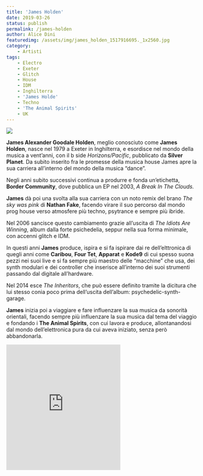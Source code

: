 ```yaml
---
title: 'James Holden'
date: 2019-03-26
status: publish
permalink: /james-holden
author: Alice Dini
featuredimg: /assets/img/james_holden_1517916695._1x2560.jpg
category:
    - Artisti
tags:
    - Electro
    - Exeter
    - Glitch
    - House
    - IDM
    - Inghilterra
    - 'James Holde'
    - Techno
    - 'The Animal Spirits'
    - UK
---
```

![](/assets/img/james_holden_1517916695._1x2560.jpg)

**James Alexander Goodale Holden**, meglio conosciuto come **James Holden**, nasce nel 1979 a Exeter in Inghilterra, e esordisce nel mondo della musica a vent’anni, con il b side *Horizons/Pacific*, pubblicato da **Silver Planet**. Da subito inserito fra le promesse della musica house James apre la sua carriera all’interno del mondo della musica “dance”.

Negli anni subito successivi continua a produrre e fonda un’etichetta, **Border Community**, dove pubblica un EP nel 2003, *A Break In The Clouds.*

**James** dà poi una svolta alla sua carriera con un noto remix del brano *The sky was pink* di **Nathan Fake**, facendo virare il suo percorso dal mondo prog house verso atmosfere più techno, psytrance e sempre più ibride.

Nel 2006 sancisce questo cambiamento grazie all’uscita di *The Idiots Are Winning*, album dalla forte psichedelia, seppur nella sua forma minimale, con accenni glitch e IDM.

In questi anni **James** produce, ispira e si fa ispirare dai re dell’elttronica di quegli anni come **Caribou**, **Four Tet**, **Apparat** e **Kode9** di cui spesso suona pezzi nei suoi live e si fa sempre più maestro delle “macchine” che usa, dei synth modulari e dei controller che inserisce all’interno dei suoi strumenti passando dal digitale all’hardware.

Nel 2014 esce *The Inheritors*, che può essere definito tramite la dicitura che lui stesso conia poco prima dell’uscita dell’album: psychedelic-synth-garage.

**James** inizia poi a viaggiare e fare influenzare la sua musica da sonorità orientali, facendo sempre più influenzare la sua musica dal tema del viaggio e fondando i **The Animal Spirits**, con cui lavora e produce, allontanandosi dal mondo dell’elettronica pura da cui aveva iniziato, senza però abbandonarla.

<iframe frameborder="0" height="330" src="http://open.spotify.com/embed/user/h88a2wskowssdjog4i9abfbix/playlist/1ota7Q0AWPCyHaFl41F3aZ" width="300"><span class="mce_SELRES_start" data-mce-type="bookmark" style="display: inline-block; width: 0px; overflow: hidden; line-height: 0;">﻿</span></iframe>
